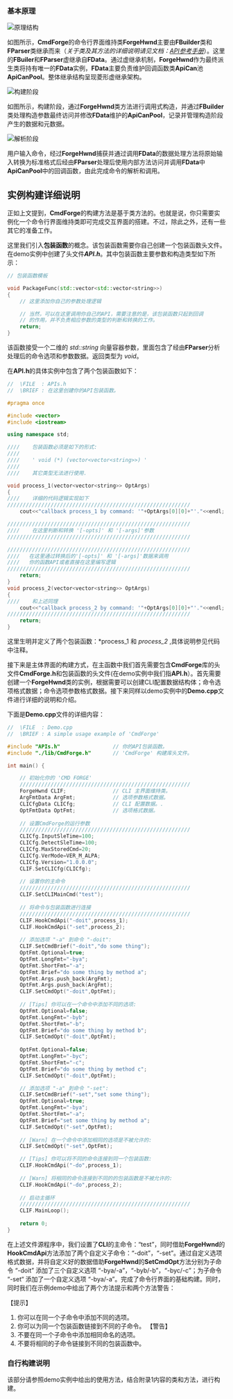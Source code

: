 ﻿### 基本原理
![原理结构](./res/images/Principle-Arch.png#pic_center)

如图所示，**CmdForge**的命令行界面维持类**ForgeHwnd**主要由**FBuilder**类和**FParser**类继承而来（*关于类及其方法的详细说明请见文档：[API参考手册](APIGuide.md)*）。这里的**FBuiler**和**FParser**虚继承自**FData**。通过虚继承机制，**ForgeHwnd**作为最终派生类将持有唯一的**FData**实例，**FData**主要负责维护回调函数类**ApiCan**池**ApiCanPool**。整体继承结构呈现菱形虚继承架构。

![构建阶段](./res/images/Principle-BuildPhase.png#pic_center)

如图所示，构建阶段，通过**ForgeHwnd**类方法进行调用式构造，并通过**FBuilder**类处理构造参数最终访问并修改**FData**维护的**ApiCanPool**，记录并管理构造阶段产生的数据和元数据。

![解析阶段](./res/images/Principle-ParserPhase.png#pic_center)

用户输入命令，经过**ForgeHwnd**捕获并通过调用**FData**的数据处理方法将原始输入转换为标准格式后经由**FParser**处理后使用内部方法访问并调用**FData**中**ApiCanPool**中的回调函数，由此完成命令的解析和调用。

## 实例构建详细说明

正如上文提到，**CmdForge**的构建方法是基于类方法的。也就是说，你只需要实例化一个命令行界面维持类即可完成交互界面的搭建。不过，除此之外，还有一些其它的准备工作。

这里我们引入**包装函数**的概念。该包装函数需要你自己创建一个包装函数头文件。在demo实例中创建了头文件***API.h***。其中包装函数主要参数和构造类型如下所示：

```cpp
// 包装函数模板

void PackageFunc(std::vector<std::vector<string>>)
{
	// 这里添加你自己的参数处理逻辑

	// 当然，可以在这里调用你自己的API，需要注意的是，该包装函数只起到回调
	// 的作用，并不负责相应参数的类型的判断和转换的工作。
	return;
}
```

该函数接受一个二维的 *std::string* 向量容器参数，里面包含了经由**FParser**分析处理后的命令选项和参数数据。返回类型为 *void*。

在**API.h**的具体实例中包含了两个包装函数如下：

```cpp
//  \FILE  : APIs.h
//  \BRIEF : 在这里创建你的API包装函数。

#pragma once

#include <vector>
#include <iostream>

using namespace std;

////    包装函数必须是如下的形式:
////
////    ' void (*) (vector<vector<string>>) '
////
////    其它类型无法进行使用.

void process_1(vector<vector<string>> OptArgs)
{
////    详细的代码逻辑实现如下
///////////////////////////////////////////////////////////
	cout<<"callback process_1 by command: '"+OptArgs[0][0]+"'."<<endl;

///////////////////////////////////////////////////////////
////    在这里判断和转换 '[-opts]' 和 '[-args]'参数 
///////////////////////////////////////////////////////////

///////////////////////////////////////////////////////////
////   在这里通过转换后的'[-opts]' 和 '[-args]'数据来调用
////   你的函数API或者直接在这里编写逻辑
///////////////////////////////////////////////////////////
	return;
}
void process_2(vector<vector<string>> OptArgs)
{
////    和上述同理
	cout<<"callback process_2 by command: '"+OptArgs[0][0]+"'."<<endl;
///////////////////////////////////////////////////////////
	return;
}
```

这里生明并定义了两个包装函数：*process_1 和 *process_2* ,具体说明参见代码中注释。

接下来是主体界面的构建方式，在主函数中我们首先需要包含**CmdForge**库的头文件**CmdForge.h**和包装函数的头文件(在demo实例中我们指**API.h**）。首先需要创建一个**ForgeHwnd**类的实例，根据需要可以创建CLI配置数据结构体；命令选项格式数据；命令选项参数格式数据。接下来同样以demo实例中的**Demo.cpp**文件进行详细的说明和介绍。

下面是**Demo.cpp**文件的详细内容：

```cpp
//  \FILE  : Demo.cpp
//  \BRIEF : A simple usage example of 'CmdForge'

#include "APIs.h"                 // 你的API包装函数。
#include "./lib/CmdForge.h"       // 'CmdForge' 构建库头文件。

int main() {

    // 初始化你的 'CMD FORGE'
    ///////////////////////////////////////////////////////
    ForgeHwnd CLIF;               // CLI 主界面维持类。
    ArgFmtData ArgFmt;            // 选项参数格式数据。
    CLICfgData CLICfg;            // CLI 配置数据。.
    OptFmtData OptFmt;            // 选项格式数据。
    
    // 设置CmdForge的运行参数
    ///////////////////////////////////////////////////////
    CLICfg.InputSleTime=100;
    CLICfg.DetectSleTime=100;
    CLICfg.MaxStoredCmd=20;
    CLICfg.VerMode=VER_M_ALPA;
    CLICfg.Version="1.0.0.0";
    CLIF.SetCLICfg(CLICfg);
    
    // 设置你的主命令
    ///////////////////////////////////////////////////////
    CLIF.SetCLIMainCmd("test");
    
    // 将命令与包装函数进行连接
    ///////////////////////////////////////////////////////
    CLIF.HookCmdApi("-doit",process_1);
    CLIF.HookCmdApi("-set",process_2);
    
    // 添加选项 "-a" 到命令 "-doit":
    CLIF.SetCmdBrief("-doit","do some thing");
    OptFmt.Optional=true;
    OptFmt.LongFmt="-bya";
    OptFmt.ShortFmt="-a";
    OptFmt.Brief="do some thing by method a";
    OptFmt.Args.push_back(ArgFmt);
    OptFmt.Args.push_back(ArgFmt);
    CLIF.SetCmdOpt("-doit",OptFmt);
    
    // [Tips] 你可以在一个命令中添加不同的选项:
    OptFmt.Optional=false;
    OptFmt.LongFmt="-byb";
    OptFmt.ShortFmt="-b";
    OptFmt.Brief="do some thing by method b";
    CLIF.SetCmdOpt("-doit",OptFmt);
    
    OptFmt.Optional=false;
    OptFmt.LongFmt="-byc";
    OptFmt.ShortFmt="-c";
    OptFmt.Brief="do some thing by method c";
    CLIF.SetCmdOpt("-doit",OptFmt);

    // 添加选项 "-a" 到命令 "-set":
    CLIF.SetCmdBrief("-set","set some thing");
    OptFmt.Optional=true;
    OptFmt.LongFmt="-bya";
    OptFmt.ShortFmt="-a";
    OptFmt.Brief="set some thing by method a";
    CLIF.SetCmdOpt("-set",OptFmt);
    
    // [Warn] 在一个命令中添加相同的选项是不被允许的:
    CLIF.SetCmdOpt("-set",OptFmt);

    // [Tips] 你可以将不同的命令连接到同一个包装函数:
    CLIF.HookCmdApi("-do",process_1);
    
    // [Warn] 将相同的命令连接到不同的的包装函数是不被允许的:
    CLIF.HookCmdApi("-do",process_2);
    
    // 启动主循环
    ///////////////////////////////////////////////////////
    CLIF.MainLoop();
    
    return 0;
}
```

在上述文件源程序中，我们设置了**CLI**的主命令：“test”，同时借助**ForgeHwnd**的**HookCmdApi**方法添加了两个自定义子命令：“-doit”，“-set”。通过自定义选项格式数据，并将自定义好的数据借助**ForgeHwnd**的**SetCmdOpt**方法分别为子命令 “-doit” 添加了三个自定义选项 “-bya/-a”，“-byb/-b”，“-byc/-c”；为子命令 “-set“ 添加了一个自定义选项 “-bya/-a”。完成了命令行界面的基础构建。同时，同时我们在示例demo中给出了两个方法提示和两个方法警告：

【提示】
1. 你可以在同一个子命令中添加不同的选项。
2. 你可以为同一个包装函数链接到不同的子命令。
【警告】
4. 不要在同一个子命令中添加相同命名的选项。
5. 不要将相同的子命令链接到不同的包装函数中。

### 自行构建说明

该部分请参照demo实例中给出的使用方法，结合附录1内容的类和方法，进行构建。
